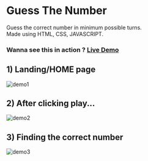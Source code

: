 # Guess The Number

Guess the correct number in minimum possible turns. 
<br>Made using HTML, CSS, JAVASCRIPT.

### Wanna see this in action ? [Live Demo](https://lakpro.github.io/guessnumber/)

## 1) Landing/HOME page
![demo1](https://user-images.githubusercontent.com/73340463/177430706-336c9c14-ed93-406c-b9fa-4f2b2d3570f5.jpg)


## 2) After clicking play...
![demo2](https://user-images.githubusercontent.com/73340463/177430717-b4618890-2030-4051-b2a6-73b473ae5a54.jpg)


## 3) Finding the correct number
![demo3](https://user-images.githubusercontent.com/73340463/177430723-d10a54de-18ba-444b-8527-dd781d36ca54.jpg)

